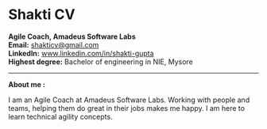 # Shakti CV                                                                                
**Agile Coach, Amadeus Software Labs**  
**Email:** shakticv@gmail.com  
**LinkedIn:** www.linkedin.com/in/shakti-gupta  
**Highest degree:** Bachelor of engineering in NIE, Mysore  

***
**About me :**

I am an Agile Coach at Amadeus Software Labs. Working with people and teams, helping them do great in their jobs makes me happy. I am here to learn technical agility concepts.
